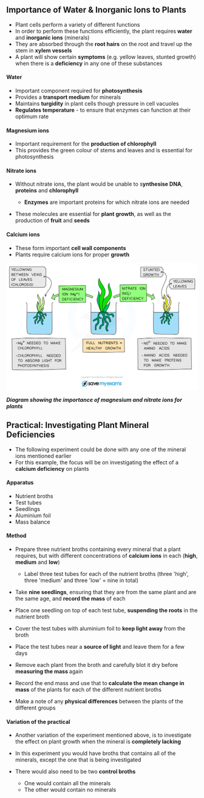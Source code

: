 Importance of Water & Inorganic Ions to Plants
----------------------------------------------

* Plant cells perform a variety of different functions
* In order to perform these functions efficiently, the plant requires<b> water</b> and <b>inorganic ions</b> (minerals)
* They are absorbed through the <b>root hairs</b> on the root and travel up the stem in <b>xylem vessels</b>
* A plant will show certain <b>symptoms</b> (e.g. yellow leaves, stunted growth) when there is a <b>deficiency</b> in any one of these substances

#### Water

* Important component required for <b>photosynthesis</b>
* Provides a <b>transport medium</b> for minerals
* Maintains <b>turgidity</b> in plant cells though pressure in cell vacuoles
* <b>Regulates temperature</b> - to ensure that enzymes can function at their optimum rate

#### Magnesium ions

* Important requirement for the <b>production of chlorophyll</b>
* This provides the green colour of stems and leaves and is essential for photosynthesis

#### Nitrate ions

* Without nitrate ions, the plant would be unable to s<b>ynthesise DNA</b>, <b>proteins</b> and <b>chlorophyll</b>

  + <b>Enzymes</b> are important proteins for which nitrate ions are needed
* These molecules are essential for <b>plant growth</b>, as well as the production of <b>fruit</b> and <b>seeds</b>

#### Calcium ions

* These form important <b>cell wall components</b>
* Plants require calcium ions for proper <b>growth</b>

![Mineral deficiencies in plants](Mineral-deficiencies-in-plants.png)

<i><b>Diagram showing the importance of magnesium and nitrate ions for plants</b></i>

Practical: Investigating Plant Mineral Deficiencies
---------------------------------------------------

* The following experiment could be done with any one of the mineral ions mentioned earlier
* For this example, the focus will be on investigating the effect of a <b>calcium deficiency</b> on plants

#### Apparatus

* Nutrient broths
* Test tubes
* Seedlings
* Aluminium foil
* Mass balance

#### Method

* Prepare three nutrient broths containing every mineral that a plant requires, but with different concentrations of <b>calcium ions</b> in each (<b>high</b>, <b>medium</b> and <b>low</b>)

  + Label three test tubes for each of the nutrient broths (three 'high', three 'medium' and three 'low' = nine in total)
* Take <b>nine seedlings</b>, ensuring that they are from the same plant and are the same age, and <b>record the mass</b> of each
* Place one seedling on top of each test tube, <b>suspending the roots</b> in the nutrient broth
* Cover the test tubes with aluminium foil to <b>keep light away</b> from the broth
* Place the test tubes near a <b>source of light</b> and leave them for a few days
* Remove each plant from the broth and carefully blot it dry before <b>measuring the mass </b>again
* Record the end mass and use that to<b> calculate the mean change in mass</b> of the plants for each of the different nutrient broths
* Make a note of any <b>physical differences</b> between the plants of the different groups

#### Variation of the practical

* Another variation of the experiment mentioned above, is to investigate the effect on plant growth when the mineral is <b>completely lacking</b>
* In this experiment you would have broths that contains all of the minerals, except the one that is being investigated
* There would also need to be two <b>control broths</b>

  + One would contain all the minerals
  + The other would contain no minerals